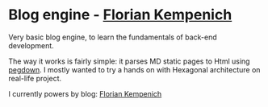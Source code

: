 # Blog engine - [Florian Kempenich](https://floriankempenich.com)

Very basic blog engine, to learn the fundamentals of back-end development.

The way it works is fairly simple: it parses MD static pages to Html using [pegdown](https://github.com/sirthias/pegdown).
I mostly wanted to try a hands on with Hexagonal architecture on real-life project.

I currently powers by blog: [Florian Kempenich](https://floriankempenich.com)
